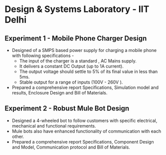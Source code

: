 # Design & Systems Laboratory - IIT Delhi

## Experiment 1 - Mobile Phone Charger Design
- Designed of a SMPS based power supply for charging a mobile phone with following specifications -
  - The input of the charger is a standard , AC Mains supply.
  - It delivers a constant DC Output (up to 1A current).
  - The output voltage should settle to 5% of its final value in less than 5ms.
  - Stable output for a range of inputs (100V - 260V ).
- Prepared a comprehensive report Specifications, Simulation model and results, Enclosure Design and Bill of Materials.

## Experiment 2 - Robust Mule Bot Design
- Designed a 4-wheeled bot to follow customers with specific electrical, mechanical and functional requirements.
- Mule bots also have enhanced functionality of communication with each other.
- Prepared a comprehensive report Specifications, Component Design and Model, Communication protocol and Bill of Materials.
